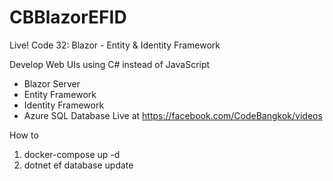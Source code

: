 # CBBlazorEFID
Live! Code 32: Blazor - Entity & Identity Framework

Develop Web UIs using C# instead of JavaScript
- Blazor Server
- Entity Framework
- Identity Framework
- Azure SQL Database
Live at https://facebook.com/CodeBangkok/videos

How to 
1. docker-compose up -d
2. dotnet ef database update